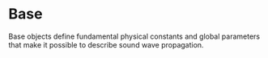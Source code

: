 # Base
Base objects define fundamental physical constants and global parameters that make it possible to describe sound wave propagation.